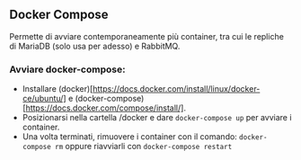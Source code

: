 ## Docker Compose
Permette di avviare contemporaneamente più container, tra cui le repliche di MariaDB (solo usa per adesso) e RabbitMQ.
### Avviare docker-compose:
- Installare (docker)[https://docs.docker.com/install/linux/docker-ce/ubuntu/] e (docker-compose)[https://docs.docker.com/compose/install/].
- Posizionarsi nella cartella /docker e dare `docker-compose up` per avviare i container.
- Una volta terminati, rimuovere i container con il comando:
`docker-compose rm` oppure riavviarli con `docker-compose restart`

